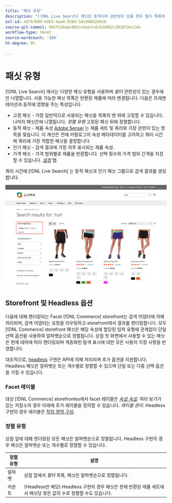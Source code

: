 ```yaml
---
title: "패싯 유형"
description: "[!DNL Live Search] 패싯은 동적이며 관련성이 있을 경우 필터 목록에 나타납니다."
exl-id: 49fb7609-64b3-4ae8-928d-54c99032d919
source-git-commit: 995f528abc0011c6ae7c4c524982c301072ec2eb
workflow-type: tm+mt
source-wordcount: '389'
ht-degree: 0%

---
```


# 패싯 유형

[!DNL Live Search] 에서는 다양한 패싯 유형을 사용하며 *필터* 관련성이 있는 경우에만 나열합니다. 사용 가능한 패싯 목록은 반환된 제품에 따라 변경됩니다. 다음은 프레젠테이션과 동작에 영향을 주는 특성입니다.

* 고정 패싯 - 가장 일반적으로 사용되는 패싯을 목록의 맨 위에 고정할 수 있습니다. 나머지 패싯은에 나열됩니다. *정렬 유형* 고정된 패싯 뒤에 정렬합니다.
* 동적 패싯 - 제품 속성 [Adobe Sensei](https://www.adobe.com/sensei.html) 는 제품 세트 및 쿼리와 가장 관련이 있는 항목을 찾습니다. 이 계산은 전체 카탈로그의 속성 메타데이터를 고려하고 쿼리 시간에 쿼리에 가장 적합한 패싯을 결정합니다.
* 인기 패싯 - 검색 결과에 가장 자주 표시되는 제품 속성.
* 가격 패싯 - 가격 범위별로 제품을 반환합니다. 선택 횟수와 가격 범위 간격을 지정할 수 있습니다. [*설정*](settings.md) 탭.

쿼리 시간에 [!DNL Live Search] 는 동적 패싯과 인기 패싯 그룹으로 검색 결과를 생성합니다.

![패싯 - 가격](assets/storefront-search-results-run-price.png)

## Storefront 및 Headless 옵션

다음에 대해 렌더링되는 Facet [!DNL Commerce] storefront는 검색 어댑터에 의해 처리되며, 검색 어댑터는 요청을 라우팅하고 storefront에서 결과를 렌더링합니다. 모두 [!DNL Commerce] storefront 패싯은 해당 속성에 할당된 입력 유형에 관계없이 단일 선택 옵션을 사용하여 알파벳순으로 정렬됩니다. 상점 첫 화면에서 사용할 수 있는 패싯은 현재 테마에 따라 렌더링되며 계층화된 탐색 표시에 대한 모든 사용자 지정 사항을 반영합니다.

대조적으로, [headless](https://developer.adobe.com/commerce/php/architecture/technical-vision/web-api/) 구현은 API에 의해 처리되며 추가 옵션을 지원합니다. Headless 패싯은 알파벳순 또는 개수별로 정렬할 수 있으며 단일 또는 다중 선택 옵션을 가질 수 있습니다.

### Facet 레이블

대상 [!DNL Commerce] storefrontes에서 facet 레이블은 [*속성 속성*](https://experienceleague.adobe.com/docs/commerce-admin/catalog/product-attributes/create/attribute-product-create.html). 여러 보기가 있는 저장소의 경우 아래에 추가 레이블을 정의할 수 있습니다. *레이블 관리*. Headless 구현의 경우 레이블은 [작업 영역 구성](faceting-workspace.md).

### 정렬 유형

상점 앞에 대해 렌더링된 모든 패싯은 알파벳순으로 정렬됩니다. Headless 구현의 경우 패싯은 알파벳순 또는 개수별로 정렬할 수 있습니다.

| 정렬 유형 | 설명 |
|--- |--- |
| 알파벳 | 상점 앞에서 *필터* 목록, 패싯은 알파벳순으로 정렬됩니다. |
| 카운트 | (Headless만 해당) Headless 구현의 경우 패싯은 현재 반환된 제품 세트에서 패싯당 찾은 값의 수로 정렬할 수도 있습니다. |
